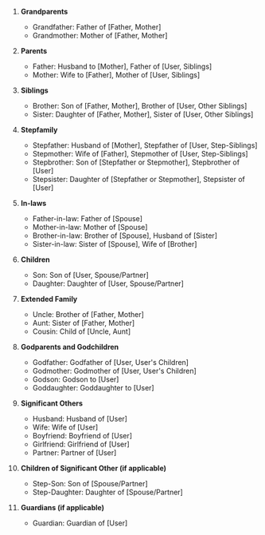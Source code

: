 1. **Grandparents**
    
    - Grandfather: Father of [Father, Mother]
    - Grandmother: Mother of [Father, Mother]
2. **Parents**
    
    - Father: Husband to [Mother], Father of [User, Siblings]
    - Mother: Wife to [Father], Mother of [User, Siblings]
3. **Siblings**
    
    - Brother: Son of [Father, Mother], Brother of [User, Other Siblings]
    - Sister: Daughter of [Father, Mother], Sister of [User, Other Siblings]
4. **Stepfamily**
    
    - Stepfather: Husband of [Mother], Stepfather of [User, Step-Siblings]
    - Stepmother: Wife of [Father], Stepmother of [User, Step-Siblings]
    - Stepbrother: Son of [Stepfather or Stepmother], Stepbrother of [User]
    - Stepsister: Daughter of [Stepfather or Stepmother], Stepsister of [User]
5. **In-laws**
    
    - Father-in-law: Father of [Spouse]
    - Mother-in-law: Mother of [Spouse]
    - Brother-in-law: Brother of [Spouse], Husband of [Sister]
    - Sister-in-law: Sister of [Spouse], Wife of [Brother]
6. **Children**
    
    - Son: Son of [User, Spouse/Partner]
    - Daughter: Daughter of [User, Spouse/Partner]
7. **Extended Family**
    
    - Uncle: Brother of [Father, Mother]
    - Aunt: Sister of [Father, Mother]
    - Cousin: Child of [Uncle, Aunt]
8. **Godparents and Godchildren**
    
    - Godfather: Godfather of [User, User's Children]
    - Godmother: Godmother of [User, User's Children]
    - Godson: Godson to [User]
    - Goddaughter: Goddaughter to [User]
9. **Significant Others**
    
    - Husband: Husband of [User]
    - Wife: Wife of [User]
    - Boyfriend: Boyfriend of [User]
    - Girlfriend: Girlfriend of [User]
    - Partner: Partner of [User]
10. **Children of Significant Other (if applicable)**
    
    - Step-Son: Son of [Spouse/Partner]
    - Step-Daughter: Daughter of [Spouse/Partner]
11. **Guardians (if applicable)**
    
    - Guardian: Guardian of [User]